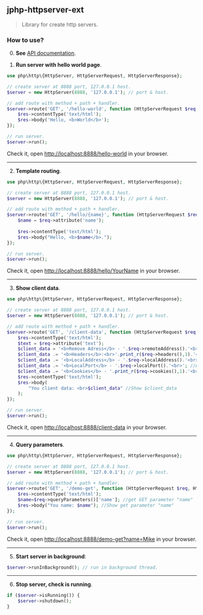 
## jphp-httpserver-ext

> Library for create http servers.

### How to use?

0. **See** [API documentation](api-docs).

1. **Run server with hello world page**.
```php
use php\http\{HttpServer, HttpServerRequest, HttpServerResponse};

// create server at 8888 port, 127.0.0.1 host.
$server = new HttpServer(8888, '127.0.0.1'); // port & host.

// add route with method + path + handler.
$server->route('GET', '/hello-world', function (HttpServerRequest $req, HttpServerResponse $res) {
    $res->contentType('text/html');
    $res->body('Hello, <b>World</b>');
});

// run server.
$server->run();
```
Check it, open [http://localhost:8888/hello-world](http://localhost:8888/hello-world) in your browser.

---

2. **Template routing**.

```php
use php\http\{HttpServer, HttpServerRequest, HttpServerResponse};

// create server at 8888 port, 127.0.0.1 host.
$server = new HttpServer(8888, '127.0.0.1'); // port & host.

// add route with method + path + handler.
$server->route('GET', '/hello/{name}', function (HttpServerRequest $req, HttpServerResponse $res) {
    $name = $req->attribute('name');
    
    $res->contentType('text/html');
    $res->body("Hello, <b>$name</b>.");
});

// run server.
$server->run();
```

Check it, open [http://localhost:8888/hello/YourName](http://localhost:8888/hello/YourName) in your browser.

---

3. **Show client data**.
```php
use php\http\{HttpServer, HttpServerRequest, HttpServerResponse};

// create server at 8888 port, 127.0.0.1 host.
$server = new HttpServer(8888, '127.0.0.1'); // port & host.

// add route with method + path + handler.
$server->route('GET', '/client-data', function (HttpServerRequest $req, HttpServerResponse $res) {
    $res->contentType('text/html');
    $text = $req->attribute('text');
    $client_data = '<b>Remove Adress</b> - '.$req->remoteAddress().'<br>'; //Add Remote Adress to $client_data
    $client_data .= '<b>Headers</b>:<br>'.print_r($req->headers(),1).'<br>'; //Add Headers to $client_data
    $client_data .= '<b>LocalAddress</b> - '.$req->localAddress().'<br>'; //Add LocalAddress to $client_data
    $client_data .= '<b>LocalPort</b> - '.$req->localPort().'<br>'; //Add LocalPort to $client_data
    $client_data .= '<b>Cookies</b> - '.print_r($req->cookies(),1).'<br>'; //Add Cookies to $client_data
    $res->contentType('text/html');
    $res->body(
    	"You client data: <br>$client_data" //Show $client_data
    );
});

// run server.
$server->run();
```
Check it, open [http://localhost:8888/client-data](http://localhost:8888/client-data) in your browser.

---

4. **Query parameters**.
```php
use php\http\{HttpServer, HttpServerRequest, HttpServerResponse};

// create server at 8888 port, 127.0.0.1 host.
$server = new HttpServer(8888, '127.0.0.1'); // port & host.

// add route with method + path + handler.
$server->route('GET', '/demo-get', function (HttpServerRequest $req, HttpServerResponse $res) {
    $res->contentType('text/html');
    $name=$req->queryParameters()['name']; //get GET parameter "name"
    $res->body("You name: $name"); //Show get parameter "name"
});

// run server.
$server->run();
```
Check it, open [http://localhost:8888/demo-get?name=Mike](http://localhost:8888/demo-get?name=Mike) in your browser.

---

5. **Start server in background**:

```php
$server->runInBackground(); // run in background thread.
```

---

6. **Stop server, check is running**.
```php
if ($server->isRunning()) {
    $server->shutdown();
}
```
